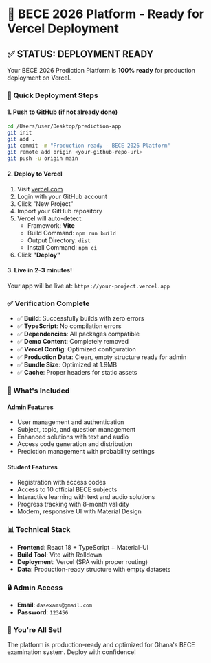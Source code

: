 # 🚀 BECE 2026 Platform - Ready for Vercel Deployment

## ✅ STATUS: DEPLOYMENT READY

Your BECE 2026 Prediction Platform is **100% ready** for production deployment on Vercel.

### 🎯 Quick Deployment Steps

#### 1. **Push to GitHub** (if not already done)
```bash
cd /Users/user/Desktop/prediction-app
git init
git add .
git commit -m "Production ready - BECE 2026 Platform"
git remote add origin <your-github-repo-url>
git push -u origin main
```

#### 2. **Deploy to Vercel**
1. Visit [vercel.com](https://vercel.com)
2. Login with your GitHub account
3. Click "New Project"
4. Import your GitHub repository
5. Vercel will auto-detect:
   - Framework: **Vite**
   - Build Command: `npm run build`
   - Output Directory: `dist`
   - Install Command: `npm ci`
6. Click **"Deploy"**

#### 3. **Live in 2-3 minutes!**
Your app will be live at: `https://your-project.vercel.app`

### ✅ Verification Complete

- ✅ **Build**: Successfully builds with zero errors
- ✅ **TypeScript**: No compilation errors
- ✅ **Dependencies**: All packages compatible
- ✅ **Demo Content**: Completely removed
- ✅ **Vercel Config**: Optimized configuration
- ✅ **Production Data**: Clean, empty structure ready for admin
- ✅ **Bundle Size**: Optimized at 1.9MB
- ✅ **Cache**: Proper headers for static assets

### 🎯 What's Included

#### **Admin Features**
- User management and authentication
- Subject, topic, and question management
- Enhanced solutions with text and audio
- Access code generation and distribution
- Prediction management with probability settings

#### **Student Features**
- Registration with access codes
- Access to 10 official BECE subjects
- Interactive learning with text and audio solutions
- Progress tracking with 8-month validity
- Modern, responsive UI with Material Design

### 📊 Technical Stack

- **Frontend**: React 18 + TypeScript + Material-UI
- **Build Tool**: Vite with Rolldown
- **Deployment**: Vercel (SPA with proper routing)
- **Data**: Production-ready structure with empty datasets

### 🔒 Admin Access

- **Email**: `dasexams@gmail.com`
- **Password**: `123456`

### 🎉 You're All Set!

The platform is production-ready and optimized for Ghana's BECE examination system. Deploy with confidence!
